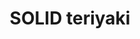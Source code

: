 ---
layout: place
title: "SOLID teriyaki"
permalink: /washington/mill-creek/solid-teriyaki.html
stateAbbr: WA
stateName: Washington
cityName: Mill Creek
place_id: ChIJVVWFCtgFkFQRxGTTIxnS0B4
photos:
  - name: >-
      places/ChIJVVWFCtgFkFQRxGTTIxnS0B4/photos/AeeoHcInUfa9OutdnJNUKCShJsZeu-zWjqLdLlldVZrX3412QJrhnksnIm8zGCrKIBe9iwn6-jLLz75lRshY2gMq-Sc4rzffZK-LV5zwbFedmalu4hbxWQXV7WzxoFN8Rllda8ZKhkddav1jsOLzhQDHfH4_pPg3xCkFyfSKsghs4vP2bV9BIBPV-_bSUFaIU3zsDPfCMM2NzJZAo6ruIgU1iZzfIIWA6zfWpMp6_IwmKK7XqihDKEjpe0KaXzvCP8K0DiEQtumA4LXkZRSlicQydIwRIXMTBTT4cSJXsedqyJd9BJtSiqWTwgSx5EhjMJV6aN81zGoLvBNZLGR9TsjkAbOKDj56pCGBwLFwA_aHl6Kb_nz8y-fs9sWcO-QjWKoeLhBWwLkMAutks_eLRoXZYXIbY0ZlLK3rCvy1Edg0CPoraA
    widthPx: 3072
    heightPx: 4080
    authorAttributions:
      - displayName: Richard Fuller
        uri: https://maps.google.com/maps/contrib/102781304575219075450
        photoUri: >-
          https://lh3.googleusercontent.com/a-/ALV-UjU26OomPsc0TEggikeNUFud9AXNN-UqgH7u6hxrRieBnaVNHFab=s100-p-k-no-mo
    flagContentUri: >-
      https://www.google.com/local/imagery/report/?cb_client=maps_api_places.places_api&image_key=!1e10!2sCIHM0ogKEICAgIC2t6-gVQ&hl=en-US
    googleMapsUri: >-
      https://www.google.com/maps/place//data=!3m4!1e2!3m2!1sCIHM0ogKEICAgIC2t6-gVQ!2e10!4m2!3m1!1s0x549005d80a855555:0x1ed0d21923d364c4
  - name: >-
      places/ChIJVVWFCtgFkFQRxGTTIxnS0B4/photos/AeeoHcKAD23z08BNWT9oeNekjHkvbxlpIqb42TUGly8HqTTF4aDaePVFZnLni_WjoqyP8kpHAcLHXwOFsMtJiahEi5adA8UiuVU4PS8wqxoo1byWNPNe7qfOgKGW0awcJz-eF5Kg6_Lc5p_EGpgvmeRHy3h1GkIFGPs7A30IdmVELb5e-VGvrOgcfCuR35vRLuXAWL8gYJhhPurkSF6ufbWCq6d4k7QdYzMVjO_7_lYBrqhbHR4MX6Z8TVtZvHNTbjAvSHUXT_7zvIX5R_PI3IM00akaanX7dyzqU086qCUS-tKVxgnYHoS-vXekN0EdixdfJZY8ruKdT_rRz_ZnpX1RLAAhZbTsVObzBtfar8rL1JUUptMnKpqtvJrsK9FtSCv5zkVJOKB4jr3UKpwltL5YnuGq8jPhFliO9UENWjadHZpczDRZ
    widthPx: 3600
    heightPx: 4800
    authorAttributions:
      - displayName: Chris Griggs
        uri: https://maps.google.com/maps/contrib/107859410610407302564
        photoUri: >-
          https://lh3.googleusercontent.com/a/ACg8ocJkfhbfaEH8mczWzCVpUaAySLw-Ek7IKos_GW7uRPCciFn5DQuw=s100-p-k-no-mo
    flagContentUri: >-
      https://www.google.com/local/imagery/report/?cb_client=maps_api_places.places_api&image_key=!1e10!2sCIHM0ogKEICAgICamJjz9AE&hl=en-US
    googleMapsUri: >-
      https://www.google.com/maps/place//data=!3m4!1e2!3m2!1sCIHM0ogKEICAgICamJjz9AE!2e10!4m2!3m1!1s0x549005d80a855555:0x1ed0d21923d364c4
  - name: >-
      places/ChIJVVWFCtgFkFQRxGTTIxnS0B4/photos/AeeoHcIekdFXBdFjqbEQn5TDfqXzoE1L7wVu_UcR1bL1mVoOvgITFAdZcHArWoiQha4HaLwyeDXvt4zOgrEves5GkpS4CG1UguCd5N1HtaWjQUB4qwHEp_XOC2RR50VxHXYMpv0iOT8ok00P0cO5IhtfkGAUVFBFViZSgH9-6dvTFhh5t6TD_Jxak7bhmSyhD2ndzHwq2kODxiI6xLy_s8q8QXsFF5Nk3uqFtdlV1JNsNG2Va9c-swTuj86wh7bgoG0HJV0MUhC6o21sjwdh_Cu7HPE5SE29OQL30xREltLPvcbpvehdx8amWyF4CgkO8NFY0d107kscR8JVdqIPGRJJqORscoptWlt8Kdk8F3gHZ35nEZF87mFSCiXKdx2MkMRBLV6c8SxQsI9XJResXamcz4O6GNJ_EDlpvh780SIlhb3hJ-86
    widthPx: 4080
    heightPx: 3072
    authorAttributions:
      - displayName: Richard Fuller
        uri: https://maps.google.com/maps/contrib/102781304575219075450
        photoUri: >-
          https://lh3.googleusercontent.com/a-/ALV-UjU26OomPsc0TEggikeNUFud9AXNN-UqgH7u6hxrRieBnaVNHFab=s100-p-k-no-mo
    flagContentUri: >-
      https://www.google.com/local/imagery/report/?cb_client=maps_api_places.places_api&image_key=!1e10!2sCIHM0ogKEICAgIC2t6_47AE&hl=en-US
    googleMapsUri: >-
      https://www.google.com/maps/place//data=!3m4!1e2!3m2!1sCIHM0ogKEICAgIC2t6_47AE!2e10!4m2!3m1!1s0x549005d80a855555:0x1ed0d21923d364c4
  - name: >-
      places/ChIJVVWFCtgFkFQRxGTTIxnS0B4/photos/AeeoHcKWOkDNju362WS6lyB13QqwWGXENRB_Gd79eVAielaaBbfZQeL885TwssnPcLMBna6aTR72x-BaRnsoBZv_CcmaDr0wZJrYhfjvYdjAU8oIzO115t7mNFcNts4VcKU9ZTJxmS_gX4dJF-1ft45CRKI9gPHM7_rwiF0zf9V-SYpEg0F_2oGLftQxUWkQ7Su_SEtC7VqVafPFROh83aYThAvm3EExTQKeb2HAYFSlvSgSKrDrIcBhQR9XAt5aE2Jsp35ZfdKyhHcmATY6utgKw6LNTSSqd5NQaf0sO8OuItZdSEavS9GGbNBiVY4QQeLgHlovDaNL4EDo7TkqiV1Os7PED5yu_e-ckdChOEbpQ-0zVQvisckRDSpewST9AArq_7gnndmX7ouLym6kwdoDsVyjiuCzVwG8sA4xmOaTVHu_YA
    widthPx: 3600
    heightPx: 4800
    authorAttributions:
      - displayName: Chris Griggs
        uri: https://maps.google.com/maps/contrib/107859410610407302564
        photoUri: >-
          https://lh3.googleusercontent.com/a/ACg8ocJkfhbfaEH8mczWzCVpUaAySLw-Ek7IKos_GW7uRPCciFn5DQuw=s100-p-k-no-mo
    flagContentUri: >-
      https://www.google.com/local/imagery/report/?cb_client=maps_api_places.places_api&image_key=!1e10!2sCIHM0ogKEICAgICamJiFLw&hl=en-US
    googleMapsUri: >-
      https://www.google.com/maps/place//data=!3m4!1e2!3m2!1sCIHM0ogKEICAgICamJiFLw!2e10!4m2!3m1!1s0x549005d80a855555:0x1ed0d21923d364c4
  - name: >-
      places/ChIJVVWFCtgFkFQRxGTTIxnS0B4/photos/AeeoHcK1elF8wPiiLTbm2zwOXIK7HPM2N_-ZaeuQ6XkzVT1YOv4Q1Kyx-wvKBCqLrplUVpfcZVdWK5SCtCOvT7Zdbp7IryEw4VDMiLaUVwl8Arr-yL5WEwnuHafXEekyYUczv8CmurZMfdOnc-b8d9MVvgU93T1VQqd2XmI9vaH6e4FYfIHwHzcPEoEYIbF699ptpTyDim5lnfv8gHBBi7FY0DZlE7lZH8irXLqd9ycPILXCXCWavKdmkRxxrRqEkjmFG7dyd9-MIxNhFqYFIgOwuC1WK_qgk35wsfpStF80YYbSRZf8FmY58R8p1AQ2LnVK2Lm4x7HO7ESyw3tKwn5kB_wCUjjkVRg4AGBlUo7ZHmlnLWgmZWZG__fjygbaqhlD4fMGNRcoMdrh-4uo9ysfuxL1Tgd-fTmAERrBK3_bFt7Yiw5T
    widthPx: 4032
    heightPx: 3024
    authorAttributions:
      - displayName: Jeremy Kuehl
        uri: https://maps.google.com/maps/contrib/109185373500384134771
        photoUri: >-
          https://lh3.googleusercontent.com/a/ACg8ocIMa5-4yGTYkGqGg6GBd_K_OrMJfFsLs4a7B7r-CfhARIQrIA=s100-p-k-no-mo
    flagContentUri: >-
      https://www.google.com/local/imagery/report/?cb_client=maps_api_places.places_api&image_key=!1e10!2sCIHM0ogKEICAgICV6dHQgAE&hl=en-US
    googleMapsUri: >-
      https://www.google.com/maps/place//data=!3m4!1e2!3m2!1sCIHM0ogKEICAgICV6dHQgAE!2e10!4m2!3m1!1s0x549005d80a855555:0x1ed0d21923d364c4
  - name: >-
      places/ChIJVVWFCtgFkFQRxGTTIxnS0B4/photos/AeeoHcKo9a3mVeUNlDqO5EcUJ8cYlV1mHLQEXGa5sC_b97niDXUbr55bMWB9DlNlxuL3lxFD2XROM-5OH4R8zO5zU2rK0o1tLGxzpdpXWzy48Btsee5NX0r4tJrXgAt3Vt7mzSgqK7zoxYruwv_4x0q-gxq7WPuQxb4VUPCbX1CtUzF0LoCQKYz0TF8rzwaBoJDI0RKTSO4Xe4-p7dU0sa7pn7jAZQy081fuFM-JsaSlv9JIwZRyweaImbNN0Z44ppphf4Dai-FQ5I6Tn8PSsO3VJ0IJ7tjJxC6JHesCsmF4Fk9HHhHB0OQRnmicpn0zzy5hCv_6PE39ZR3JP7ZaDhNgbTp7Xp4HxdQ7gnq5NLKl43Q-EsoZXGZtzyzRTkHt-ODj5GxVOoA251mJeKUlg1IfTZehKdoKAlkVT9TiE7L8JBZm5A
    widthPx: 3000
    heightPx: 4000
    authorAttributions:
      - displayName: Richard Fuller
        uri: https://maps.google.com/maps/contrib/102781304575219075450
        photoUri: >-
          https://lh3.googleusercontent.com/a-/ALV-UjU26OomPsc0TEggikeNUFud9AXNN-UqgH7u6hxrRieBnaVNHFab=s100-p-k-no-mo
    flagContentUri: >-
      https://www.google.com/local/imagery/report/?cb_client=maps_api_places.places_api&image_key=!1e10!2sCIHM0ogKEICAgICkveSMeg&hl=en-US
    googleMapsUri: >-
      https://www.google.com/maps/place//data=!3m4!1e2!3m2!1sCIHM0ogKEICAgICkveSMeg!2e10!4m2!3m1!1s0x549005d80a855555:0x1ed0d21923d364c4
  - name: >-
      places/ChIJVVWFCtgFkFQRxGTTIxnS0B4/photos/AeeoHcKAXkupmiEWh6YpzzsHiLgffIxQ7SFpqirBNAoM9lR79KesvLKmC0mAXAHgLudr3MeBUgsQVhFvgKNkQGBit0hsXrie7AnsAk3craKjYS-zcgBeTONkd9mW2SagaTNrMzQwW6mAQS8dSP4VxmI9VGNimAVETMdnbc390CDMOoLrLCUl2tiMjXdjrOg2gUV_HMFP8xuMcJcBA8EVt4oSQ3YFNiX8UwHJIvfTSv1xFJX3bLpSLpVgyYSXgqCpx93uQIOty6onqnv0pDgjwBRyd3egIKai02D8gXc9pvOM8U2Vy4AuCentC_kd-yEDvYrrKfdaKpvRF9Z9rpbC0wKPLiObolvuROo-MyqS38KZDGF5akbHnwBb4g31SRDfkGmc-BdM5Jeq4ORh_BGk8EDDEPCmgzPQYHVmlniXyh3_hbs
    widthPx: 1080
    heightPx: 1920
    authorAttributions:
      - displayName: Mimierz Kogs
        uri: https://maps.google.com/maps/contrib/114503397374111899029
        photoUri: >-
          https://lh3.googleusercontent.com/a/ACg8ocKmmPSG8_rLJxrI7kGrtLsGHCGQjh4u1ihkxyo0mUcO1XrOgQ=s100-p-k-no-mo
    flagContentUri: >-
      https://www.google.com/local/imagery/report/?cb_client=maps_api_places.places_api&image_key=!1e10!2sCIHM0ogKEICAgIDEutGLaA&hl=en-US
    googleMapsUri: >-
      https://www.google.com/maps/place//data=!3m4!1e2!3m2!1sCIHM0ogKEICAgIDEutGLaA!2e10!4m2!3m1!1s0x549005d80a855555:0x1ed0d21923d364c4
  - name: >-
      places/ChIJVVWFCtgFkFQRxGTTIxnS0B4/photos/AeeoHcL8OIdVvoR3_-sSqCgblcbrctPAWjSUDttZi8elkH_y-VONjwMj6aY47ZPK-1H0eNYWrWn1dASLO5QDcjC2jzEoYCY65ue6RwIesykU68YnQLMPZnUGN0xvOsB5TqqRrKIlBz3ZTLDF6kyOMSpOYbGD3vGTCjZ7ZJbKw-Y-xXSd3VvdZit6gBoJP00zr9ytdUKdLlzs03fwTiNGZXGqTwmY2_N3F9_g-GDGzrDsIJC0Pasa7yhgkPNy14Qqh3aTkjgMyk_rA5azjs8u5Q9hbaVN5RWZzJ4BzeaU9PPZ_H-cMcwerfnty_fd2E5wbs3QZdMYGqmzDglUC0cvaqbaNJzUy8-3BANK3IWkTdQRBx3x1JfOddPmF1CvtpAsj8wt9juoXybrBWSNprG-uHd0U5BgAB6UDmQCxKns6nbyuMFpF3I
    widthPx: 3072
    heightPx: 4080
    authorAttributions:
      - displayName: Richard Fuller
        uri: https://maps.google.com/maps/contrib/102781304575219075450
        photoUri: >-
          https://lh3.googleusercontent.com/a-/ALV-UjU26OomPsc0TEggikeNUFud9AXNN-UqgH7u6hxrRieBnaVNHFab=s100-p-k-no-mo
    flagContentUri: >-
      https://www.google.com/local/imagery/report/?cb_client=maps_api_places.places_api&image_key=!1e10!2sCIHM0ogKEICAgIC2t6_AzgE&hl=en-US
    googleMapsUri: >-
      https://www.google.com/maps/place//data=!3m4!1e2!3m2!1sCIHM0ogKEICAgIC2t6_AzgE!2e10!4m2!3m1!1s0x549005d80a855555:0x1ed0d21923d364c4
  - name: >-
      places/ChIJVVWFCtgFkFQRxGTTIxnS0B4/photos/AeeoHcKM9dURx7rP3Nb-YyBSGLZwGtd8AjodmpyZTFX_tF-25mKzsRZHy96ZXGEHQkEa4SPMNUJOIHa0RDWNQit0VAOU0jZHSTLkC0dAf9ea2NrrgjD63OijQUbMbIqn1Zcp3IK1Y0QMPGlFhxvp61u2B38xrgboX6Na3jWJ_WRBiYjXkcNICe7MIW_FOSl6wqZrxuIGkG0p0i87QNOy_PijfXnRW_4xkSrDXIjDGMohT_HSCxJwBz86re6y2Fa7dgaMIn6NKsp6uUqNqLiH5r5XuwuNP7cTJhmMcDrzrpqrfWXcpdq1B4CG-amOA0pYI9oXV9crTg1Z-D38Yn0S6cMyKx5cO-_wHbZy3UWI2LR1dYGsXpjkvYw9KqP3axpmwgRk6sLePQzR_B0YFObsMjzeas_bixl6qOknPPUtGfgL4MA
    widthPx: 2592
    heightPx: 1944
    authorAttributions:
      - displayName: Richard Fuller
        uri: https://maps.google.com/maps/contrib/102781304575219075450
        photoUri: >-
          https://lh3.googleusercontent.com/a-/ALV-UjU26OomPsc0TEggikeNUFud9AXNN-UqgH7u6hxrRieBnaVNHFab=s100-p-k-no-mo
    flagContentUri: >-
      https://www.google.com/local/imagery/report/?cb_client=maps_api_places.places_api&image_key=!1e10!2sCIHM0ogKEICAgIDK9ZunEQ&hl=en-US
    googleMapsUri: >-
      https://www.google.com/maps/place//data=!3m4!1e2!3m2!1sCIHM0ogKEICAgIDK9ZunEQ!2e10!4m2!3m1!1s0x549005d80a855555:0x1ed0d21923d364c4
  - name: >-
      places/ChIJVVWFCtgFkFQRxGTTIxnS0B4/photos/AeeoHcKoC1aJnGO_5957d4tFX692DMckbacJtVf1Fp8BRyaUKcuxHZ3GSRH-91qNlNhSinyV1K6Soss_MheRwwWPkNAugllcrUxtVT62Hvqeax_gLTNYdksGa6nmaLghoBLjM_q_tUyxyc7QOi5z9wKnOgj1Fw1lyxL5L9SyTQbRlDb4EGJzOydR6OJ2tyyLdgTh1K_Fl-d1wEtlgwGh1JtMbtCgyN2b-2Y7lGyQIBqfMsrykN5XnHbngbbrZAALIwZpLHZxa_E3WGwI--eGZfcZ97UULbWHb0riKt15fKUHO4SEnBQBzB4JMKNuZtICXcc1NArGA-bMUYNcXbppzCmUfcVzPuDWQjHlNZdq9na0rGaKpBnFJ4M0oUKr-j6x3fggOKmmwLbFXgZSfYs24GCJnC7vBrRImck8fNQZSf65KDNSiTeP
    widthPx: 2268
    heightPx: 4032
    authorAttributions:
      - displayName: Jeremy Haverfield
        uri: https://maps.google.com/maps/contrib/101265515227391251536
        photoUri: >-
          https://lh3.googleusercontent.com/a/ACg8ocIZPCil55bMZYY7o9Pn4ADNT82CzfShZIxd1gfcu9taA9kWdw=s100-p-k-no-mo
    flagContentUri: >-
      https://www.google.com/local/imagery/report/?cb_client=maps_api_places.places_api&image_key=!1e10!2sCIHM0ogKEICAgICixd7MowE&hl=en-US
    googleMapsUri: >-
      https://www.google.com/maps/place//data=!3m4!1e2!3m2!1sCIHM0ogKEICAgICixd7MowE!2e10!4m2!3m1!1s0x549005d80a855555:0x1ed0d21923d364c4
address: 15603 Main St B104, Mill Creek, WA 98012, USA
street: 15603 Main St B104
city: Mill Creek
state: WA
zip: '98012'
country: USA
neighborhood: null
latitude: '47.856374'
longitude: '-122.220754'
accessibility_options:
  wheelchairAccessibleParking: true
  wheelchairAccessibleEntrance: true
  wheelchairAccessibleRestroom: true
  wheelchairAccessibleSeating: true
business_status: OPERATIONAL
name: SOLID teriyaki
google_maps_links:
  directionsUri: >-
    https://www.google.com/maps/dir//''/data=!4m7!4m6!1m1!4e2!1m2!1m1!1s0x549005d80a855555:0x1ed0d21923d364c4!3e0
  placeUri: https://maps.google.com/?cid=2220505621710726340
  writeAReviewUri: >-
    https://www.google.com/maps/place//data=!4m3!3m2!1s0x549005d80a855555:0x1ed0d21923d364c4!12e1
  reviewsUri: >-
    https://www.google.com/maps/place//data=!4m4!3m3!1s0x549005d80a855555:0x1ed0d21923d364c4!9m1!1b1
  photosUri: >-
    https://www.google.com/maps/place//data=!4m3!3m2!1s0x549005d80a855555:0x1ed0d21923d364c4!10e5
primary_type: Asian Restaurant
opening_hours:
  regular: null
  current: null
secondary_opening_hours:
  regular:
    weekdayDescriptions: null
    type: null
  current:
    weekdayDescriptions: null
    type: null
phone: (425) 379-5000
price_level: PRICE_LEVEL_MODERATE
price_range: $10 &ndash; $20
rating: '4.5'
rating_count: 168
website: http://www.solid-mt.com/
description: null
reviews: null
parking_options: null
payment_options: null
allow_dogs: null
curbside_pickup: null
delivery: null
dine_in: null
good_for_children: null
good_for_groups: null
good_for_sports: null
live_music: null
menu_for_children: null
outdoor_seating: null
reservable: null
restroom: null
serves_beer: null
serves_breakfast: null
serves_brunch: null
serves_cocktails: null
serves_coffee: null
serves_dinner: null
serves_dessert: null
serves_lunch: null
serves_vegetarian_food: null
serves_wine: null
takeout: null

---